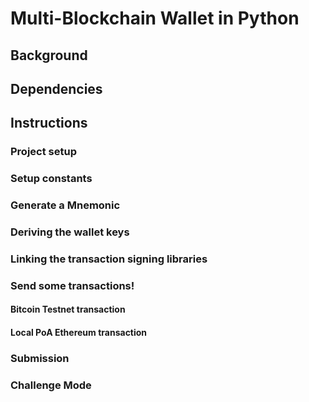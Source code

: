 # Multi-Blockchain Wallet in Python



## Background



## Dependencies


## Instructions

### Project setup


### Setup constants



### Generate a Mnemonic


### Deriving the wallet keys


### Linking the transaction signing libraries


### Send some transactions!



#### Bitcoin Testnet transaction



#### Local PoA Ethereum transaction



### Submission

### Challenge Mode

